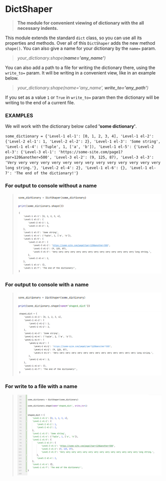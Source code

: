 # DictShaper

> **The module for convenient viewing of dictionary 
> with the all necessary indents.**

This module extends the standard `dict` class, so you can
use all its properties and methods. Over all of this `DictShaper`
adds the new method `shape()`. You can also give a name for your
dictionary by the `name=` param.

> *your_dictionary.shape(___name='any_name'___)*

You can also add a path to a file for writing the dictionary there,
using the `write_to=` param. It will be writing in a convenient view,
like in an example below.

> *your_dictionary.shape(name='any_name', ___write_to='any_path'___)*

If you set as a value `1` or `True` in `write_to=` param then the
dictionary will be writing to the end of a current file.

### EXAMPLES

We will work with the dictionary below called **'some dictionary'**.

`some_dictionary = {'Level-1 el-1': [0, 1, 2, 3, 4], 'Level-1 el-2': {'Level-2 el-1': 1, 'Level-2 el-2': 2}, 'Level-1 el-3': 'Some string', 'Level-1 el-4': ('Tuple', 1, ['a', 'b']), 'Level-1 el-5': {'Level-2 el-3': {'Level-3 el-1': 'https://some-site.com/page1?par=120&another=500', 'Level-3 el-2': (9, 125, 87), 'Level-3 el-3': 'Very very very very very very very very very very very very very very long string.'}, 'Level-2 el-4': 2}, 'Level-1 el-6': {}, 'Level-1 el-7': 'The end of the dictionary!'}
`

### For output to console without a name

> ![DictShaper code](static/dictshaper1a.jpg)
> ![DictShaper code](static/dictshaper-1.jpg)

### For output to console with a name

> ![DictShaper code](static/dictshaper2a.jpg)
> ![DictShaper code](static/dictshaper2.jpg)

### For write to a file with a name

> ![DictShaper code](static/dictshaper3.jpg)